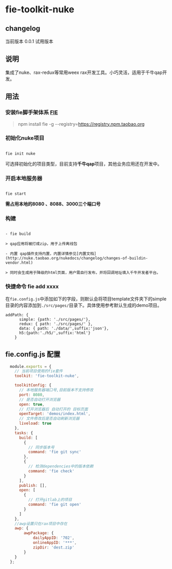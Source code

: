 # fie-toolkit-nuke

## changelog 

当前版本 0.0.1 试用版本


## 说明

集成了nuke、rax-redux等常用weex rax开发工具。小巧灵活，适用于千牛qap开发。


## 用法

### 安装fie脚手架体系 [FIE](https://github.com/fieteam/fie)

> npm install fie -g --registry=https://registry.npm.taobao.org

### 初始化nuke项目

```

fie init nuke

```

可选择初始化的项目类型，目前支持**千牛qap**项目，其他业务应用还在开发中。

### 开启本地服务器

```

fie start

```

**需占用本地的8080 、8088、3000三个端口号**

### 构建

```

- fie build

> qap应用将被打成zip，用于上传离线包

- 内置 qap插件支持内置，内置详情参见[内置文档](http://nuke.taobao.org/nukedocs/changelog/changes-of-buildin-vendor.html)

> 同时会生成用于降级的html页面，用户需自行发布，并将回调地址填入千牛开发者平台。

```

### 快捷命令  fie add xxxx

在`fie.config.js`中添加如下的字段，则默认会将项目template文件夹下的simple目录的内容添加到`./src/pages/`目录下。具体使用参考默认生成的demo项目。

```
addPath: {
      simple: {path: './src/pages/'},
      redux: { path: './src/pages/' },
      data: { path: './data/',suffix:'json'},
      h5:{path:'./h5/',suffix:'html'}
    }

```


## fie.config.js 配置

```javascript
  module.exports = {
    // 当前项目使用的fie套件
    toolkit: 'fie-toolkit-nuke',

    toolkitConfig: {
      // 本地服务器端口号,目前版本不支持修改
      port: 8080,
      // 是否自动打开浏览器
      open: true,
      // 打开浏览器后 自动打开的 目标页面
      openTarget: 'demos/index.html',
      // 文件修改后是否自动刷新浏览器
      liveload: true
    },
    tasks: {
      build: [
        {
          // 同步版本号
          command: 'fie git sync'
        },
        {
          // 检测dependencies中的版本依赖
          command: 'fie check'
        }
      ],
      publish: [],
      open: [
        {
          // 打开gitlab上的项目
          command: 'fie git open'
        }
      ]
    },
    //awp设置只在rax项目中存在
    awp: {
        awpPackage: {
            dailyAppID: '702',
            onlineAppID: '***',
            zipDir: 'dest.zip'
        }
    }
  };
```
